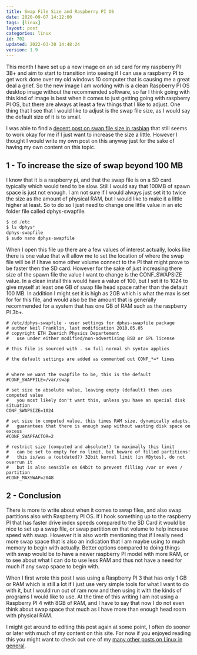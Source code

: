 ```yaml
---
title: Swap File Size and Raspberry PI OS
date: 2020-09-07 14:12:00
tags: [linux]
layout: post
categories: linux
id: 702
updated: 2022-03-30 14:48:24
version: 1.9
---
```


This month I have set up a new image on an sd card for my raspberry PI 3B+ and aim to start to transition into seeing if I can use a raspberry PI to get work done over my old windows 10 computer that is causing me a great deal a grief. So the new image I am working with is a clean Raspberry PI OS desktop image without the recommended software, so far I think going with this kind of image is best when it comes to just getting going with raspberry PI OS, but there are always at least a few things that I like to adjust. One thing that I see that I would like to adjust is the swap file size, as I would say the default size of it is to small. 

I was able to find a [decent post on swap file size in rasbian](https://www.bitpi.co/2015/02/11/how-to-change-raspberry-pis-swapfile-size-on-rasbian/) that still seems to work okay for me if I just want to increase the size a little. However I thought I would write my own post on this anyway just for the sake of having my own content on this topic.

<!-- more -->

## 1 - To increase the size of swap beyond 100 MB

I know that it is a raspberry pi, and that the swap file is on a SD card typically which would tend to be slow. Still I would say that 100MB of spawn space is just not enough. I am not sure if I would always just set it to twice the size as the amount of physical RAM, but I would like to make it a little higher at least. So to do so I just need to change one little value in an etc folder file called dphys-swapfile.

```js
$ cd /etc
$ ls dphys*
dphys-swapfile
$ sudo nano dphys-swapfile
```

When I open this file up there are a few values of interest actually, looks like there is one value that will allow me to set the location of where the swap file will be if I have some other volume connect to the PI that might prove to be faster then the SD card. However for the sake of just increasing there size of the spawn file the value I want to change is the CONF_SWAPSIZE value. In a clean install this would have a value of 100, but I set it to 1024 to give myself at least one GB of swap file head space rather than the default 100 MB. In addition I might set it is high as 2GB which is what the max is set for for this file, and would also be the amount that is generally recommended for a system that has one GB of RAM such as the raspberry PI 3b+.

```
# /etc/dphys-swapfile - user settings for dphys-swapfile package
# author Neil Franklin, last modification 2010.05.05
# copyright ETH Zuerich Physics Departement
#   use under either modified/non-advertising BSD or GPL license
 
# this file is sourced with . so full normal sh syntax applies
 
# the default settings are added as commented out CONF_*=* lines
 
 
# where we want the swapfile to be, this is the default
#CONF_SWAPFILE=/var/swap
 
# set size to absolute value, leaving empty (default) then uses computed value
#   you most likely don't want this, unless you have an special disk situation
CONF_SWAPSIZE=1024
 
# set size to computed value, this times RAM size, dynamically adapts,
#   guarantees that there is enough swap without wasting disk space on excess
#CONF_SWAPFACTOR=2
 
# restrict size (computed and absolute!) to maximally this limit
#   can be set to empty for no limit, but beware of filled partitions!
#   this is/was a (outdated?) 32bit kernel limit (in MBytes), do not overrun it
#   but is also sensible on 64bit to prevent filling /var or even / partition
#CONF_MAXSWAP=2048
```

## 2 - Conclusion

There is more to write about when it comes to swap files, and also swap partitions also with Raspberry PI OS. If I hook something up to the raspberry PI that has faster drive index speeds compared to the SD Card it would be nice to set up a swap file, or swap partition on that volume to help increase speed with swap. However it is also worth mentioning that if I really need more swap space that is also an indication that I am maybe using to much memory to begin with actually. Better options compared to doing things with swap would be to have a newer raspberry PI model with more RAM, or to see about what I can do to use less RAM and thus not have a need for much if any swap space to begin with. 

When I first wrote this post I was using a Raspberry PI 3 that has only 1 GB or RAM which is still a lot if I just use very simple tools for what I want to do with it, but I would run out of ram now and then using it with the kinds of programs I would like to use. At the time of this writing I am not using a Raspberry PI 4 with 8GB of RAM, and I have to say that now I do not even think about swap space that much as I have more than enough head room with physical RAM.

I might get around to editing this post again at some point, I often do sooner or later with much of  my content on this site. For now if you enjoyed reading this you might want to check out one of my [many other posts on Linux in general](/categories/linux/).
